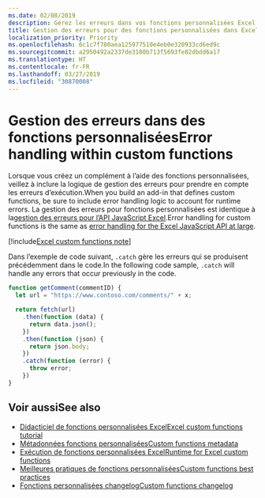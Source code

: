 ```yaml
---
ms.date: 02/08/2019
description: Gérez les erreurs dans vos fonctions personnalisées Excel.
title: Gestion des erreurs pour des fonctions personnalisées dans Excel (aperçu)
localization_priority: Priority
ms.openlocfilehash: 6c1c7f780aea125977510e4eb0e320933cd6ed9c
ms.sourcegitcommit: a2950492a2337de3180b713f5693fe82dbdd6a17
ms.translationtype: HT
ms.contentlocale: fr-FR
ms.lasthandoff: 03/27/2019
ms.locfileid: "30870008"
---
```

# <a name="error-handling-within-custom-functions"></a><span data-ttu-id="a19b2-103">Gestion des erreurs dans des fonctions personnalisées</span><span class="sxs-lookup"><span data-stu-id="a19b2-103">Error handling within custom functions</span></span>

<span data-ttu-id="a19b2-104">Lorsque vous créez un complément à l’aide des fonctions personnalisées, veillez à inclure la logique de gestion des erreurs pour prendre en compte les erreurs d’exécution.</span><span class="sxs-lookup"><span data-stu-id="a19b2-104">When you build an add-in that defines custom functions, be sure to include error handling logic to account for runtime errors.</span></span> <span data-ttu-id="a19b2-105">La gestion des erreurs pour fonctions personnalisées est identique à la[gestion des erreurs pour l’API JavaScript Excel](excel-add-ins-error-handling.md).</span><span class="sxs-lookup"><span data-stu-id="a19b2-105">Error handling for custom functions is the same as [error handling for the Excel JavaScript API at large](excel-add-ins-error-handling.md).</span></span>

[!include[Excel custom functions note](../includes/excel-custom-functions-note.md)]

<span data-ttu-id="a19b2-106">Dans l’exemple de code suivant, `.catch` gère les erreurs qui se produisent précédemment dans le code.</span><span class="sxs-lookup"><span data-stu-id="a19b2-106">In the following code sample, `.catch` will handle any errors that occur previously in the code.</span></span>

```js
function getComment(commentID) {
  let url = "https://www.contoso.com/comments/" + x;

  return fetch(url)
    .then(function (data) {
      return data.json();
    })
    .then(function (json) {
      return json.body;
    })
    .catch(function (error) {
      throw error;
    })
}
```

## <a name="see-also"></a><span data-ttu-id="a19b2-107">Voir aussi</span><span class="sxs-lookup"><span data-stu-id="a19b2-107">See also</span></span>

* [<span data-ttu-id="a19b2-108">Didacticiel de fonctions personnalisées Excel</span><span class="sxs-lookup"><span data-stu-id="a19b2-108">Excel custom functions tutorial</span></span>](../tutorials/excel-tutorial-create-custom-functions.md)
* [<span data-ttu-id="a19b2-109">Métadonnées fonctions personnalisées</span><span class="sxs-lookup"><span data-stu-id="a19b2-109">Custom functions metadata</span></span>](custom-functions-json.md)
* [<span data-ttu-id="a19b2-110">Exécution de fonctions personnalisées Excel</span><span class="sxs-lookup"><span data-stu-id="a19b2-110">Runtime for Excel custom functions</span></span>](custom-functions-runtime.md)
* [<span data-ttu-id="a19b2-111">Meilleures pratiques de fonctions personnalisées</span><span class="sxs-lookup"><span data-stu-id="a19b2-111">Custom functions best practices</span></span>](custom-functions-best-practices.md)
* [<span data-ttu-id="a19b2-112">Fonctions personnalisées changelog</span><span class="sxs-lookup"><span data-stu-id="a19b2-112">Custom functions changelog</span></span>](custom-functions-changelog.md)
